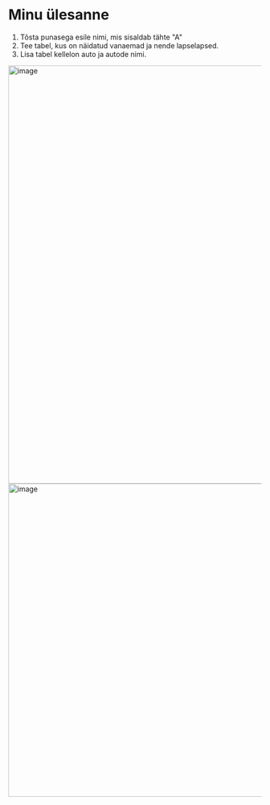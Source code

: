 # Minu ülesanne
1. Tõsta punasega esile nimi, mis sisaldab tähte "A"
2. Tee tabel, kus on näidatud vanaemad ja nende lapselapsed.
3. Lisa tabel kellelon auto ja autode nimi.
<img width="1141" height="832" alt="image" src="https://github.com/user-attachments/assets/3c5fe6b0-1643-486f-9921-f0030cdaada7" />


<img width="711" height="623" alt="image" src="https://github.com/user-attachments/assets/c230fb0c-ed87-4340-9b80-83a68ca98b27" />



